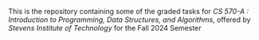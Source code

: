 This is the repository containing some of the graded tasks for *CS 570-A : Introduction to Programming, Data Structures, and Algorithms*, offered by *Stevens Institute of Technology* for the Fall 2024 Semester
